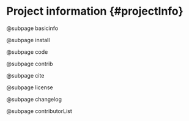 # Project information {#projectInfo}

@subpage basicinfo

@subpage install

@subpage code

@subpage contrib

@subpage cite

@subpage license

@subpage changelog

@subpage contributorList


